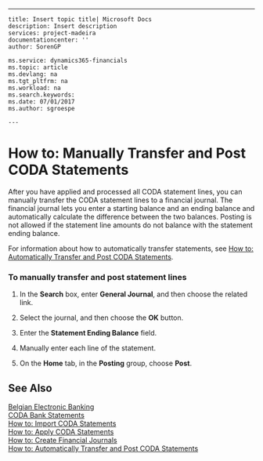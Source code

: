 ---
    title: Insert topic title| Microsoft Docs
    description: Insert description
    services: project-madeira
    documentationcenter: ''
    author: SorenGP

    ms.service: dynamics365-financials
    ms.topic: article
    ms.devlang: na
    ms.tgt_pltfrm: na
    ms.workload: na
    ms.search.keywords:
    ms.date: 07/01/2017
    ms.author: sgroespe

    ---
# How to: Manually Transfer and Post CODA Statements
After you have applied and processed all CODA statement lines, you can manually transfer the CODA statement lines to a financial journal. The financial journal lets you enter a starting balance and an ending balance and automatically calculate the difference between the two balances. Posting is not allowed if the statement line amounts do not balance with the statement ending balance.  
  
 For information about how to automatically transfer statements, see [How to: Automatically Transfer and Post CODA Statements](../how-to-automatically-transfer-and-post-coda-statements.md).  
  
### To manually transfer and post statement lines  
  
1.  In the **Search** box, enter **General Journal**, and then choose the related link.  
  
2.  Select the journal, and then choose the **OK** button.  
  
3.  Enter the **Statement Ending Balance** field.  
  
4.  Manually enter each line of the statement.  
  
5.  On the **Home** tab, in the **Posting** group, choose **Post**.  
  
## See Also  
 [Belgian Electronic Banking](../belgian-electronic-banking.md)   
 [CODA Bank Statements](../coda-bank-statements.md)   
 [How to: Import CODA Statements](../how-to-import-coda-statements.md)   
 [How to: Apply CODA Statements](../how-to-apply-coda-statements.md)   
 [How to: Create Financial Journals](../how-to-create-financial-journals.md)   
 [How to: Automatically Transfer and Post CODA Statements](../how-to-automatically-transfer-and-post-coda-statements.md)